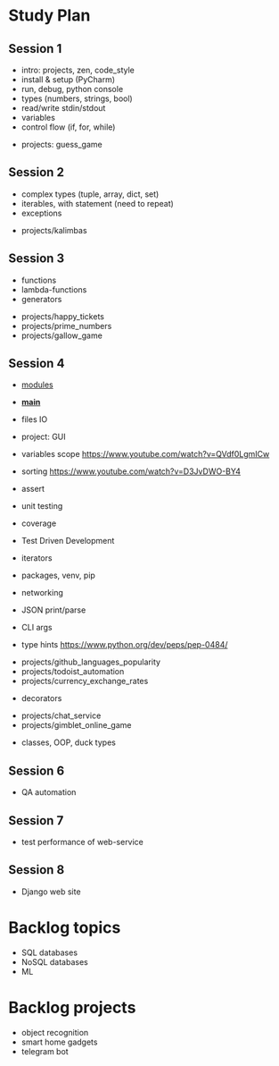# Study Plan

## Session 1
- intro: projects, zen, code_style
- install & setup (PyCharm)
- run, debug, python console
- types (numbers, strings, bool)
- read/write stdin/stdout
- variables
- control flow (if, for, while)
+ projects: guess_game

## Session 2
- complex types (tuple, array, dict, set)
- iterables, with statement (need to repeat)
- exceptions
+ projects/kalimbas

## Session 3
- functions
- lambda-functions 
- generators 
+ projects/happy_tickets
+ projects/prime_numbers
+ projects/gallow_game

## Session 4
- [modules](https://www.youtube.com/watch?v=CqvZ3vGoGs0&t=367s)
- [__main__](https://www.youtube.com/watch?v=sugvnHA7ElY)
- files IO
- project: GUI
 
- variables scope https://www.youtube.com/watch?v=QVdf0LgmICw
- sorting https://www.youtube.com/watch?v=D3JvDWO-BY4
- assert
- unit testing
- coverage
- Test Driven Development
- iterators
- packages, venv, pip
- networking
- JSON print/parse
- CLI args
- type hints https://www.python.org/dev/peps/pep-0484/
+ projects/github_languages_popularity
+ projects/todoist_automation
+ projects/currency_exchange_rates
- decorators
+ projects/chat_service
+ projects/gimblet_online_game
- classes, OOP, duck types

## Session 6
- QA automation

## Session 7
- test performance of web-service

## Session 8
- Django web site


# Backlog topics
- SQL databases
- NoSQL databases
- ML

# Backlog projects
- object recognition
- smart home gadgets
- telegram bot
